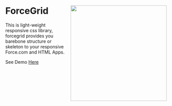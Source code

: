 # ForceGrid [<img src="http://i.imgur.com/jKD03RV.png?1" align="right" width="300">](http://mailtoharshit.github.io/ForceGrid/)
This is light-weight responsive css library, forcegrid provides you barebone structure or skeleton to your responsive Force.com and HTML Apps. 

See Demo [Here](http://mailtoharshit.github.io/ForceGrid/)
